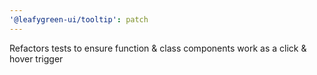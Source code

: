 ```yaml
---
'@leafygreen-ui/tooltip': patch
---
```


Refactors tests to ensure function & class components work as a click & hover trigger
